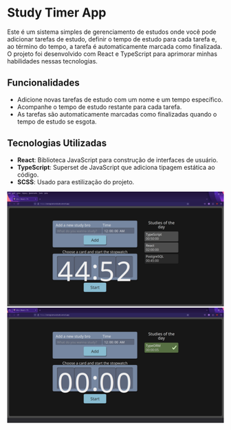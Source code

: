 # Study Timer App

Este é um sistema simples de gerenciamento de estudos onde você pode adicionar tarefas de estudo, definir o tempo de estudo para cada tarefa e, ao término do tempo, a tarefa é automaticamente marcada como finalizada. O projeto foi desenvolvido com React e TypeScript para aprimorar minhas habilidades nessas tecnologias.

## Funcionalidades

- Adicione novas tarefas de estudo com um nome e um tempo específico.
- Acompanhe o tempo de estudo restante para cada tarefa.
- As tarefas são automaticamente marcadas como finalizadas quando o tempo de estudo se esgota.

## Tecnologias Utilizadas

- **React**: Biblioteca JavaScript para construção de interfaces de usuário.
- **TypeScript**: Superset de JavaScript que adiciona tipagem estática ao código.
- **SCSS**: Usado para estilização do projeto.
  
![Screenshot 1](public/foto1.png)
![Screenshot 2](public/foto2.png)


